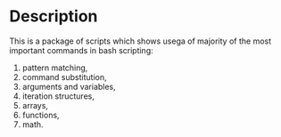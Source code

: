 # Description
This is a package of scripts which shows usega of majority of the most important commands in bash scripting:
1. pattern matching,
2. command substitution,
3. arguments and variables,
4. iteration structures,
5. arrays,
6. functions,
7. math.
